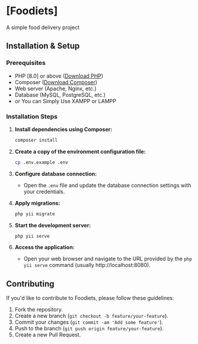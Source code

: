 # [Foodiets]

A simple food delivery project 

## Installation & Setup

### Prerequisites

- PHP [8.0] or above ([Download PHP](https://www.php.net/downloads.php))
- Composer ([Download Composer](https://getcomposer.org/))
- Web server (Apache, Nginx, etc.)
- Database (MySQL, PostgreSQL, etc.)
- or You can Simply Use XAMPP or LAMPP

### Installation Steps

1. **Install dependencies using Composer:**
    ```bash
    composer install
    ```

2. **Create a copy of the environment configuration file:**
    ```bash
    cp .env.example .env
    ```

3. **Configure database connection:**
    - Open the `.env` file and update the database connection settings with your credentials.

4. **Apply migrations:**
    ```bash
    php yii migrate
    ```

5. **Start the development server:**
    ```bash
    php yii serve
    ```

6. **Access the application:**
    - Open your web browser and navigate to the URL provided by the `php yii serve` command (usually http://localhost:8080).

## Contributing

If you'd like to contribute to Foodiets, please follow these guidelines:

1. Fork the repository.
2. Create a new branch (`git checkout -b feature/your-feature`).
3. Commit your changes (`git commit -am 'Add some feature'`).
4. Push to the branch (`git push origin feature/your-feature`).
5. Create a new Pull Request.


